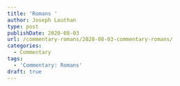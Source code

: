 ```yaml
---
title: 'Romans '
author: Joseph Louthan
type: post
publishDate: 2020-08-03
url: /commentary-romans/2020-08-03-commentary-romans/
categories:
  - Commentary
tags:
  - 'Commentary: Romans'
draft: true
---
```

